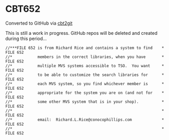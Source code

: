 # CBT652
Converted to GitHub via [cbt2git](https://github.com/wizardofzos/cbt2git)

This is still a work in progress. GitHub repos will be deleted and created during this period...

```
//***FILE 652 is from Richard Rice and contains a system to find    *   FILE 652
//*           members in the correct libraries, when you have       *   FILE 652
//*           multiple MVS systems accessible to TSO.  You want     *   FILE 652
//*           to be able to customize the search libraries for      *   FILE 652
//*           each MVS system, so you find whichever member is      *   FILE 652
//*           appropriate for the system you are on (and not for    *   FILE 652
//*           some other MVS system that is in your shop).          *   FILE 652
//*                                                                 *   FILE 652
//*           email:  Richard.L.Rice@conocophillips.com             *   FILE 652
//*                                                                 *   FILE 652
```
